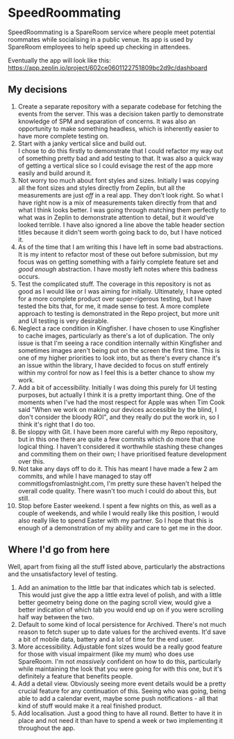 # SpeedRoommating

SpeedRoommating is a SpareRoom service where people meet potential roommates while socialising in a public venue. Its app is used by SpareRoom employees to help speed up checking in attendees.

Eventually the app will look like this: https://app.zeplin.io/project/602ce0601122751809bc2d9c/dashboard


## My decisions

1. Create a separate repository with a separate codebase for fetching the events from the server. 
	This was a decision taken partly to demonstrate knowledge of SPM and separation of concerns. It was also an opportunity to make something headless, which is inherently easier to have more complete testing on.  
2. Start with a janky vertical slice and build out.  
	I chose to do this firstly to demonstrate that I could refactor my way out of something pretty bad and add testing to that. It was also a quick way of getting a vertical slice so I could evisage the rest of the app more easily and build around it.
3. Not worry too much about font styles and sizes.
	Initially I was copying all the font sizes and styles directly from Zeplin, but all the measurements are just _off_ in a real app. They don't look right. So what I have right now is a mix of measurements taken directly from that and what I think looks better. I was going through matching them perfectly to what was in Zeplin to demonstrate attention to detail, but it would've looked terrible. I have also ignored a line above the table header section titles because it didn't seem worth going back to do, but I have noticed it.
4. As of the time that I am writing this I have left in some bad abstractions. 
	It is my intent to refactor most of these out before submission, but my focus was on getting something with a fairly complete feature set and _good enough_ abstraction. I have mostly left notes where this badness occurs.
5. Test the complicated stuff. 
	The coverage in this repository is not as good as I would like or I was aiming for initially. Ultimately, I have opted for a more complete product over super-rigerous testing, but I have tested the bits that, for me, it made sense to test. A more complete approach to testing is demonstrated in the Repo project, but more unit and UI testing is very desirable.
6. Neglect a race condition in Kingfisher.
	I have chosen to use Kingfisher to cache images, particularly as there's a lot of duplication. The only issue is that I'm seeing a race condition internally within Kingfisher and sometimes images aren't being put on the screen the first time. This is one of my higher priorities to look into, but as there's every chance it's an issue within the library, I have decided to focus on stuff entirely within my control for now as I feel this is a better chance to show my work.
7. Add a bit of accessibility.
	Initially I was doing this purely for UI testing purposes, but actually I think it is a pretty important thing. One of the moments when I've had the most respect for Apple was when Tim Cook said "When we work on making our devices accessible by the blind, I don't consider the bloody ROI", and they really do put the work in, so I think it's right that I do too.
8. Be sloppy with Git.
	I have been more careful with my Repo repository, but in this one there are quite a few commits which do more that one logical thing. I haven't considered it worthwhile stashing these changes and commiting them on their own; I have prioritised feature development over this.
9. Not take any days off to do it.
	This has meant I have made a few 2 am commits, and while I have managed to stay off commitlogsfromlastnight.com, I'm pretty sure these haven't helped the overall code quality. There wasn't too much I could do about this, but still.
10. Stop before Easter weekend.
	I spent a few nights on this, as well as a couple of weekends, and while I would really like this position, I would also really like to spend Easter with my partner. So I hope that this is enough of a demonstration of my ability and care to get me in the door.
	
## Where I'd go from here

Well, apart from fixing all the stuff listed above, particularly the abstractions and the unsatisfactory level of testing.

1. Add an animation to the little bar that indicates which tab is selected.
	This would just give the app a little extra level of polish, and with a little better geometry being done on the paging scroll view, would give a better indication of which tab you would end up on if you were scrolling half way between the two.
2. Default to some kind of local persistence for Archived.
	There's not much reason to fetch super up to date values for the archived events. It'd save a bit of mobile data, battery and a lot of time for the end user.
3. More accessibility.
	Adjustable font sizes would be a really good feature for those with visual impairment (like my mum) who does use SpareRoom. I'm not _massively_ confident on how to do this, particularly while maintaining the look that you were going for with this one, but it's definitely a feature that benefits people.
4. Add a detail view.
	Obviously seeing more event details would be a pretty crucial feature for any continuation of this. Seeing who was going, being able to add a calendar event, maybe some push notifications - all that kind of stuff would make it a real finished product.
5. Add localisation.
	Just a good thing to have all round. Better to have it in place and not need it than have to spend a week or two implementing it throughout the app.

